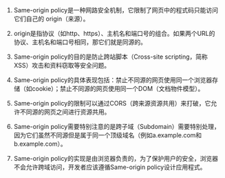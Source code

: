 

1. Same-origin policy是一种网路安全机制，它限制了网页中的程式码只能访问它们自己的 origin（来源）。

2. origin是指协议（如http、https）、主机名和端口号的组合。如果两个URL的协议、主机名和端口号相同，那它们就是同源的。

3. Same-origin policy的目的是防止跨站脚本（Cross-site scripting，简称XSS）攻击和资料窃取等安全问题。

4. Same-origin policy的具体表现包括：禁止不同源的网页使用同一个浏览器存储（如cookie）；禁止不同源的网页使用同一个DOM（文档物件模型）。

5. Same-origin policy的限制可以通过CORS（跨来源资源共用）来打破，它允许不同源的网页之间进行资源共用。

6. Same-origin policy需要特别注意的是跨子域（Subdomain）需要特别处理，因为它们虽然不同源但是属于同一个顶级域名（例如a.example.com和b.example.com）。

7. Same-origin policy的实现是由浏览器负责的，为了保护用户的安全，浏览器不会允许跨域访问，开发者应该遵循Same-origin policy设计应用程式。